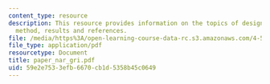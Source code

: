 ```yaml
---
content_type: resource
description: This resource provides information on the topics of design software,
  method, results and references.
file: /media/https%3A/open-learning-course-data-rc.s3.amazonaws.com/4-511-digital-mock-up-workshop-spring-2006/59e2e7533efb6670cb1d5358b45c0649_paper_nar_gri.pdf
file_type: application/pdf
resourcetype: Document
title: paper_nar_gri.pdf
uid: 59e2e753-3efb-6670-cb1d-5358b45c0649
---
```

